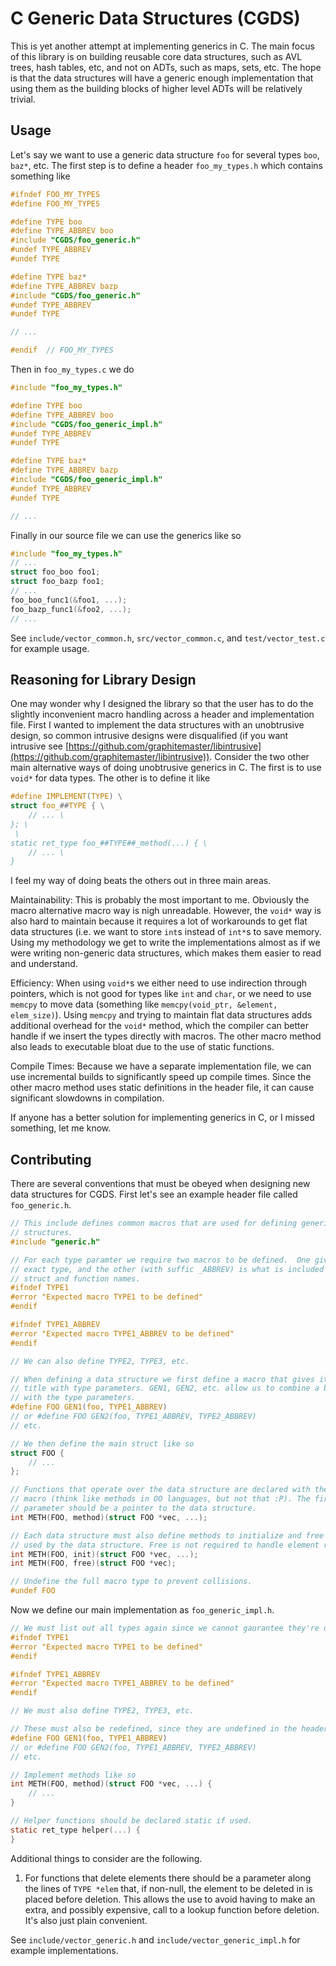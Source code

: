 
# C Generic Data Structures (CGDS)

This is yet another attempt at implementing generics in C. The main focus of
this library is on building reusable core data structures, such as AVL trees,
hash tables, etc, and not on ADTs, such as maps, sets, etc. The hope is that the
data structures will have a generic enough implementation that using them as the
building blocks of higher level ADTs will be relatively trivial.

## Usage

Let's say we want to use a generic data structure `foo` for several types `boo`,
`baz*`, etc. The first step is to define a header `foo_my_types.h` which
contains something like
```c
#ifndef FOO_MY_TYPES
#define FOO_MY_TYPES

#define TYPE boo
#define TYPE_ABBREV boo
#include "CGDS/foo_generic.h"
#undef TYPE_ABBREV
#undef TYPE

#define TYPE baz*
#define TYPE_ABBREV bazp
#include "CGDS/foo_generic.h"
#undef TYPE_ABBREV
#undef TYPE

// ...

#endif  // FOO_MY_TYPES
```

Then in `foo_my_types.c` we do
```c
#include "foo_my_types.h"

#define TYPE boo
#define TYPE_ABBREV boo
#include "CGDS/foo_generic_impl.h"
#undef TYPE_ABBREV
#undef TYPE

#define TYPE baz*
#define TYPE_ABBREV bazp
#include "CGDS/foo_generic_impl.h"
#undef TYPE_ABBREV
#undef TYPE

// ...
```

Finally in our source file we can use the generics like so
```c
#include "foo_my_types.h"
// ...
struct foo_boo foo1;
struct foo_bazp foo1;
// ...
foo_boo_func1(&foo1, ...);
foo_bazp_func1(&foo2, ...);
// ...
```

See `include/vector_common.h`, `src/vector_common.c`, and `test/vector_test.c`
for example usage.


## Reasoning for Library Design

One may wonder why I designed the library so that the user has to do the
slightly inconvenient macro handling across a header and implementation file.
First I wanted to implement the data structures with an unobtrusive design, so
common intrusive designs were disqualified (if you want intrusive see
[https://github.com/graphitemaster/libintrusive](https://github.com/graphitemaster/libintrusive)).
Consider the two other main alternative ways of doing unobtrusive generics in C.
The first is to use `void*` for data types. The other is to define it like
```c
#define IMPLEMENT(TYPE) \
struct foo_##TYPE { \
    // ... \
}; \
 \
static ret_type foo_##TYPE##_method(...) { \
    // ... \
}
```

I feel my way of doing beats the others out in three main areas.

Maintainability: This is probably the most important to me. Obviously the macro
alternative macro way is nigh unreadable. However, the `void*` way is also hard
to maintain because it requires a lot of workarounds to get flat data structures
(i.e. we want to store `int`s instead of `int*`s to save memory. Using my
methodology we get to write the implementations almost as if we were writing
non-generic data structures, which makes them easier to read and understand.

Efficiency: When using `void*`s we either need to use indirection through
pointers, which is not good for types like `int` and `char`, or we need to use
`memcpy` to move data (something like `memcpy(void_ptr, &element, elem_size)`).
Using `memcpy` and trying to maintain flat data structures adds additional
overhead for the `void*` method, which the compiler can better handle if we
insert the types directly with macros. The other macro method also leads to
executable bloat due to the use of static functions.

Compile Times: Because we have a separate implementation file, we can use
incremental builds to significantly speed up compile times. Since the other
macro method uses static definitions in the header file, it can cause
significant slowdowns in compilation.

If anyone has a better solution for implementing generics in C, or I missed
something, let me know.


## Contributing

There are several conventions that must be obeyed when designing new data
structures for CGDS. First let's see an example header file called
`foo_generic.h`.

```c
// This include defines common macros that are used for defining generic data
// structures.
#include "generic.h"

// For each type paramter we require two macros to be defined.  One gives the
// exact type, and the other (with suffic _ABBREV) is what is included in
// struct and function names.
#ifndef TYPE1
#error "Expected macro TYPE1 to be defined"
#endif

#ifndef TYPE1_ABBREV
#error "Expected macro TYPE1_ABBREV to be defined"
#endif

// We can also define TYPE2, TYPE3, etc.

// When defining a data structure we first define a macro that gives its full
// title with type parameters. GEN1, GEN2, etc. allow us to combine a base name
// with the type parameters.
#define FOO GEN1(foo, TYPE1_ABBREV)
// or #define FOO GEN2(foo, TYPE1_ABBREV, TYPE2_ABBREV)
// etc.

// We then define the main struct like so
struct FOO {
    // ...
};

// Functions that operate over the data structure are declared with the METH
// macro (think like methods in OO languages, but not that :P). The first
// parameter should be a pointer to the data structure.
int METH(FOO, method)(struct FOO *vec, ...);

// Each data structure must also define methods to initialize and free resources
// used by the data structure. Free is not required to handle element resources.
int METH(FOO, init)(struct FOO *vec, ...);
int METH(FOO, free)(struct FOO *vec);

// Undefine the full macro type to prevent collisions.
#undef FOO
```

Now we define our main implementation as `foo_generic_impl.h`.
```c
// We must list out all types again since we cannot gaurantee they're defined.
#ifndef TYPE1
#error "Expected macro TYPE1 to be defined"
#endif

#ifndef TYPE1_ABBREV
#error "Expected macro TYPE1_ABBREV to be defined"
#endif

// We must also define TYPE2, TYPE3, etc.

// These must also be redefined, since they are undefined in the header.
#define FOO GEN1(foo, TYPE1_ABBREV)
// or #define FOO GEN2(foo, TYPE1_ABBREV, TYPE2_ABBREV)
// etc.

// Implement methods like so
int METH(FOO, method)(struct FOO *vec, ...) {
    // ...
}

// Helper functions should be declared static if used.
static ret_type helper(...) {
}
```

Additional things to consider are the following.

1. For functions that delete elements there should be a parameter along the
   lines of `TYPE *elem` that, if non-null, the element to be deleted in is
   placed before deletion. This allows the use to avoid having to make an extra,
   and possibly expensive, call to a lookup function before deletion. It's also
   just plain convenient.

See `include/vector_generic.h` and `include/vector_generic_impl.h` for example
implementations.
